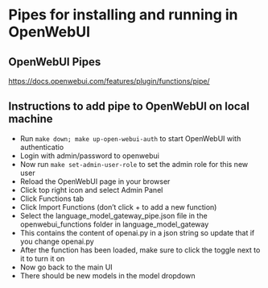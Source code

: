 # Pipes for installing and running in OpenWebUI

## OpenWebUI Pipes
https://docs.openwebui.com/features/plugin/functions/pipe/

## Instructions to add pipe to OpenWebUI on local machine
- Run `make down; make up-open-webui-auth` to start OpenWebUI with authenticatio
- Login with admin/password to openwebui 
- Now run `make set-admin-user-role` to set the admin role for this new user
- Reload the OpenWebUI page in your browser
- Click top right icon and select Admin Panel
- Click Functions tab
- Click Import Functions (don’t click + to add a new function)
- Select the language_model_gateway_pipe.json file in the openwebui_functions folder in language_model_gateway 
- This contains the content of openai.py in a json string so update that if you change openai.py
- After the function has been loaded, make sure to click the toggle next to it to turn it on
- Now go back to the main UI
- There should be new models in the model dropdown